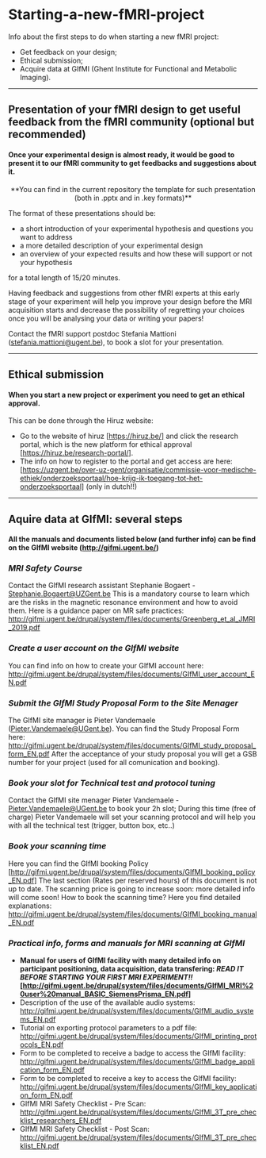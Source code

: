 # Starting-a-new-fMRI-project
Info about the first steps to do when starting a new fMRI project: 
- Get feedback on your design;
- Ethical submission;
- Acquire data at GIfMI (Ghent Institute for Functional and Metabolic Imaging).

---
## Presentation of your fMRI design to get useful feedback from the fMRI community (optional but recommended)

#### Once your experimental design is almost ready, it would be good to present it to our fMRI community to get feedbacks and suggestions about it. 
 
<p align="center">
**You can find in the current repository the template for such presentation (both in .pptx and in .key formats)**
</p>

The format of these presentations should be:
- a short introduction of your experimental hypothesis and questions you want to address
- a more detailed description of your experimental design
- an overview of your expected results and how these will support or not your hypothesis

for a total length of 15/20 minutes.

Having feedback and suggestions from other fMRI experts at this early stage of your experiment will help you improve your design before the MRI acquisition starts and decrease the possibility of regretting your choices once you will be analysing your data or writing your papers! 
 
Contact the fMRI support postdoc Stefania Mattioni (stefania.mattioni@ugent.be), to book a slot for your presentation. 
 

---
## Ethical submission
#### When you start a new project or experiment you need to get an ethical approval.

This can be done through the Hiruz website:
- Go to the website of hiruz [https://hiruz.be/] and click the research portal, which is the new platform for ethical approval [https://hiruz.be/research-portal/].
- The info on how to register to the portal and get access are here: [https://uzgent.be/over-uz-gent/organisatie/commissie-voor-medische-ethiek/onderzoeksportaal/hoe-krijg-ik-toegang-tot-het-onderzoeksportaal] (only in dutch!!)


---
## Aquire data at GIfMI: several steps
#### All the manuals and documents listed below (and further info) can be find on the GIfMI website (http://gifmi.ugent.be/)

###  *MRI Safety Course*
Contact the GIfMI research assistant Stephanie Bogaert - Stephanie.Bogaert@UZGent.be
This is a mandatory course to learn which are the risks in the magnetic resonance environment and how to avoid them.
Here is a guidance paper on MR safe practices: http://gifmi.ugent.be/drupal/system/files/documents/Greenberg_et_al_JMRI_2019.pdf

### *Create  a user account on the GIfMI website* 
You can find info on how to create your GIfMI account here: http://gifmi.ugent.be/drupal/system/files/documents/GIfMI_user_account_EN.pdf

### *Submit the GIfMI Study Proposal Form to the Site Menager*
The GIfMI site manager is Pieter Vandemaele (Pieter.Vandemaele@UGent.be).
You can find the Study Proposal Form here: http://gifmi.ugent.be/drupal/system/files/documents/GIfMI_study_proposal_form_EN.pdf
After the acceptance of your study proposal you will get a GSB number for your project (used for all comunication and booking). 

### *Book your slot for Technical test and protocol tuning* 
Contact the GIfMI site menager Pieter Vandemaele - Pieter.Vandemaele@UGent.be to book your 2h slot;
During this time (free of charge) Pieter Vandemaele will set your scanning protocol and will help you with all the technical test (trigger, button box, etc..)  

### *Book your scanning time* 
Here you can find the GIfMI booking Policy [http://gifmi.ugent.be/drupal/system/files/documents/GIfMI_booking_policy_EN.pdf]
The last section (Rates per reserved hours) of this document is not up to date. The scanning price is going to increase soon: more detailed info will come soon!
How to book the scanning time? Here you find detailed explanations: http://gifmi.ugent.be/drupal/system/files/documents/GIfMI_booking_manual_EN.pdf

### *Practical info, forms and manuals for MRI scanning at GIfMI*


- __Manual for users of GIfMI facility with many detailed info on participant positioning, data acquisition, data transfering: *READ IT BEFORE STARTING YOUR FIRST MRI EXPERIMENT!!* [http://gifmi.ugent.be/drupal/system/files/documents/GIfMI_MRI%20user%20manual_BASIC_SiemensPrisma_EN.pdf]__
- Description of the use of the available audio systems: http://gifmi.ugent.be/drupal/system/files/documents/GIfMI_audio_systems_EN.pdf
- Tutorial on exporting protocol parameters to a pdf file: http://gifmi.ugent.be/drupal/system/files/documents/GIfMI_printing_protocols_EN.pdf
- Form to be completed to receive a badge to access the GIfMI facility: http://gifmi.ugent.be/drupal/system/files/documents/GIfMI_badge_application_form_EN.pdf
- Form to be completed to receive a key to access the GIfMI facility: http://gifmi.ugent.be/drupal/system/files/documents/GIfMI_key_application_form_EN.pdf
- GIfMI MRI Safety Checklist - Pre Scan: http://gifmi.ugent.be/drupal/system/files/documents/GIfMI_3T_pre_checklist_researchers_EN.pdf
- GIfMI MRI Safety Checklist - Post Scan: http://gifmi.ugent.be/drupal/system/files/documents/GIfMI_3T_pre_checklist_EN.pdf

